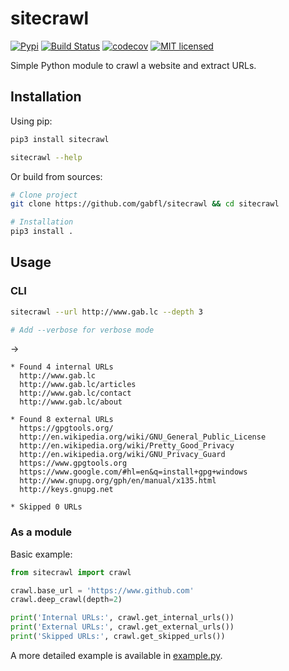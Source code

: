 # sitecrawl

[![Pypi](https://img.shields.io/pypi/v/sitecrawl.svg)](https://pypi.org/project/sitecrawl)
[![Build Status](https://github.com/gabfl/sitecrawl/actions/workflows/ci.yml/badge.svg?branch=main)](https://github.com/gabfl/sitecrawl/actions)
[![codecov](https://codecov.io/gh/gabfl/sitecrawl/branch/main/graph/badge.svg)](https://codecov.io/gh/gabfl/sitecrawl)
[![MIT licensed](https://img.shields.io/badge/license-MIT-green.svg)](https://raw.githubusercontent.com/gabfl/sitecrawl/main/LICENSE)

Simple Python module to crawl a website and extract URLs.

## Installation

Using pip:

```bash
pip3 install sitecrawl

sitecrawl --help
```

Or build from sources:

```bash
# Clone project
git clone https://github.com/gabfl/sitecrawl && cd sitecrawl

# Installation
pip3 install .
```

## Usage

### CLI

```bash
sitecrawl --url http://www.gab.lc --depth 3

# Add --verbose for verbose mode
```

->

```
* Found 4 internal URLs
  http://www.gab.lc
  http://www.gab.lc/articles
  http://www.gab.lc/contact
  http://www.gab.lc/about

* Found 8 external URLs
  https://gpgtools.org/
  http://en.wikipedia.org/wiki/GNU_General_Public_License
  http://en.wikipedia.org/wiki/Pretty_Good_Privacy
  http://en.wikipedia.org/wiki/GNU_Privacy_Guard
  https://www.gpgtools.org
  https://www.google.com/#hl=en&q=install+gpg+windows
  http://www.gnupg.org/gph/en/manual/x135.html
  http://keys.gnupg.net

* Skipped 0 URLs
```

### As a module

Basic example:

```py
from sitecrawl import crawl

crawl.base_url = 'https://www.github.com'
crawl.deep_crawl(depth=2)

print('Internal URLs:', crawl.get_internal_urls())
print('External URLs:', crawl.get_external_urls())
print('Skipped URLs:', crawl.get_skipped_urls())
```

A more detailed example is available in [example.py](https://github.com/gabfl/sitecrawl/blob/main/example.py).
